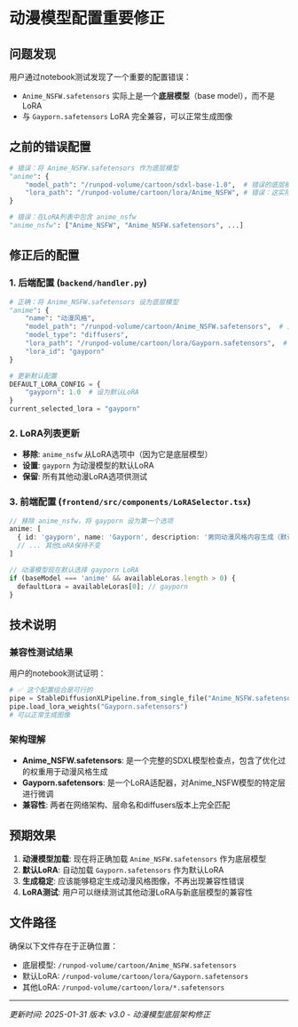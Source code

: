 # 动漫模型配置重要修正

## 问题发现

用户通过notebook测试发现了一个重要的配置错误：
- `Anime_NSFW.safetensors` 实际上是一个**底层模型**（base model），而不是LoRA
- 与 `Gayporn.safetensors` LoRA 完全兼容，可以正常生成图像

## 之前的错误配置

```python
# 错误：将 Anime_NSFW.safetensors 作为底层模型
"anime": {
    "model_path": "/runpod-volume/cartoon/sdxl-base-1.0",  # 错误的底层模型
    "lora_path": "/runpod-volume/cartoon/lora/Anime_NSFW", # 错误：这实际是底层模型
}

# 错误：在LoRA列表中包含 anime_nsfw
"anime_nsfw": ["Anime_NSFW", "Anime_NSFW.safetensors", ...]
```

## 修正后的配置

### 1. 后端配置 (`backend/handler.py`)

```python
# 正确：将 Anime_NSFW.safetensors 设为底层模型
"anime": {
    "name": "动漫风格", 
    "model_path": "/runpod-volume/cartoon/Anime_NSFW.safetensors",  # 正确的底层模型
    "model_type": "diffusers",
    "lora_path": "/runpod-volume/cartoon/lora/Gayporn.safetensors",  # 兼容的默认LoRA
    "lora_id": "gayporn"
}

# 更新默认配置
DEFAULT_LORA_CONFIG = {
    "gayporn": 1.0  # 设为默认LoRA
}
current_selected_lora = "gayporn"
```

### 2. LoRA列表更新

- **移除**: `anime_nsfw` 从LoRA选项中（因为它是底层模型）
- **设置**: `gayporn` 为动漫模型的默认LoRA
- **保留**: 所有其他动漫LoRA选项供测试

### 3. 前端配置 (`frontend/src/components/LoRASelector.tsx`)

```typescript
// 移除 anime_nsfw，将 gayporn 设为第一个选项
anime: [
  { id: 'gayporn', name: 'Gayporn', description: '男同动漫风格内容生成（默认）' },
  // ... 其他LoRA保持不变
]

// 动漫模型现在默认选择 gayporn LoRA
if (baseModel === 'anime' && availableLoras.length > 0) {
  defaultLora = availableLoras[0]; // gayporn
}
```

## 技术说明

### 兼容性测试结果
用户的notebook测试证明：
```python
# ✅ 这个配置组合是可行的
pipe = StableDiffusionXLPipeline.from_single_file("Anime_NSFW.safetensors")
pipe.load_lora_weights("Gayporn.safetensors")
# 可以正常生成图像
```

### 架构理解
- **Anime_NSFW.safetensors**: 是一个完整的SDXL模型检查点，包含了优化过的权重用于动漫风格生成
- **Gayporn.safetensors**: 是一个LoRA适配器，对Anime_NSFW模型的特定层进行微调
- **兼容性**: 两者在网络架构、层命名和diffusers版本上完全匹配

## 预期效果

1. **动漫模型加载**: 现在将正确加载 `Anime_NSFW.safetensors` 作为底层模型
2. **默认LoRA**: 自动加载 `Gayporn.safetensors` 作为默认LoRA
3. **生成稳定**: 应该能够稳定生成动漫风格图像，不再出现兼容性错误
4. **LoRA测试**: 用户可以继续测试其他动漫LoRA与新底层模型的兼容性

## 文件路径

确保以下文件存在于正确位置：
- 底层模型: `/runpod-volume/cartoon/Anime_NSFW.safetensors`
- 默认LoRA: `/runpod-volume/cartoon/lora/Gayporn.safetensors`
- 其他LoRA: `/runpod-volume/cartoon/lora/*.safetensors`

---
*更新时间: 2025-01-31*
*版本: v3.0 - 动漫模型底层架构修正* 